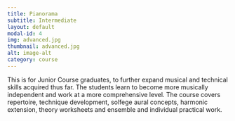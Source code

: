 ```yaml
---
title: Pianorama
subtitle: Intermediate
layout: default
modal-id: 4
img: advanced.jpg
thumbnail: advanced.jpg
alt: image-alt
category: course
---
```


This is for Junior Course graduates, to further expand musical and technical skills acquired thus far.  The students learn to become more musically independent and work at a more comprehensive level.  The course covers repertoire, technique development, solfege aural concepts, harmonic extension, theory worksheets and ensemble and individual practical work.

